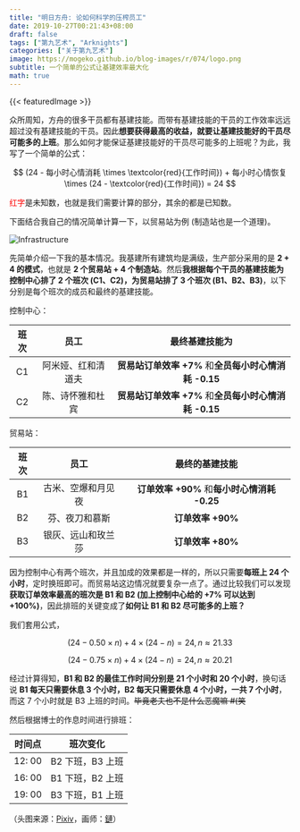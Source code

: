 ```yaml
---
title: "明日方舟: 论如何科学的压榨员工"
date: 2019-10-27T00:21:43+08:00
draft: false
tags: ["第九艺术", "Arknights"]
categories: ["关于第九艺术"]
image: https://mogeko.github.io/blog-images/r/074/logo.png
subtitle: 一个简单的公式让基建效率最大化
math: true
---
```


{{< featuredImage >}}

<!-- 
![](https://mogeko.github.io/blog-images/r/074/)
{{< spoiler >}}{{< /spoiler >}}
&emsp;&emsp;
 -->

众所周知，方舟的很多干员都有基建技能。而带有基建技能的干员的工作效率远远超过没有基建技能的干员。因此**想要获得最高的收益，就要让基建技能好的干员尽可能多的上班**。那么如何才能保证基建技能好的干员尽可能多的上班呢？为此，我写了一个简单的公式：

$$ (24 - 每小时心情消耗 \times \textcolor{red}{工作时间}) + 每小时心情恢复 \times (24 - \textcolor{red}{工作时间}) = 24 $$

<span style="color: #FF0000">红字</span>是未知数，也就是我们需要计算的部分，其余的都是已知数。

下面结合我自己的情况简单计算一下，以贸易站为例 (制造站也是一个道理)。

![Infrastructure](https://mogeko.github.io/blog-images/r/074/infrastructure.png)

先简单介绍一下我的基本情况。我基建所有建筑均是满级，生产部分采用的是 **2 + 4 的模式**，也就是 **2 个贸易站 + 4 个制造站**。然后**我根据每个干员的基建技能为控制中心排了 2 个班次 (C1、C2)，为贸易站排了 3 个班次 (B1、B2、B3)**，以下分别是每个班次的成员和最终的基建技能。

控制中心：

| 班次 |        员工        |                    最终基建技能为                     |
| :--: | :----------------: | :---------------------------------------------------: |
|  C1  | 阿米娅、红和清道夫 | **贸易站订单效率 +7%** 和**全员每小时心情消耗 -0.15** |
|  C2  |  陈、诗怀雅和杜宾  | **贸易站订单效率 +7%** 和**全员每小时心情消耗 -0.15** |

贸易站：

| 班次 |        员工        |                最终的基建技能                |
| :--: | :----------------: | :------------------------------------------: |
|  B1  | 古米、空爆和月见夜 | **订单效率 +90%** 和**每小时心情消耗 -0.25** |
|  B2  |   芬、夜刀和慕斯   |              **订单效率 +90%**               |
|  B3  | 银灰、远山和玫兰莎 |              **订单效率 +80%**               |

因为控制中心有两个班次，并且加成的效果都是一样的，所以只需要**每班上 24 个小时**，定时换班即可。而贸易站这边情况就要复杂一点了。通过比较我们可以发现**获取订单效率最高的班次是 B1 和 B2 (加上控制中心给的 +7% 可以达到 +100%)**，因此排班的关键变成了**如何让 B1 和 B2 尽可能多的上班？**

我们套用公式，

$$ (24 - 0.50 \times n) + 4 \times (24 - n) = 24, n \approx 21.33 $$

$$ (24 - 0.75 \times n) + 4 \times (24 - n) = 24, n \approx 20.21 $$

经过计算得知，**B1 和 B2 的最佳工作时间分别是 21 个小时和 20 个小时**，换句话说 **B1 每天只需要休息 3 个小时，B2 每天只需要休息 4 个小时，一共 7 个小时**，而这 7 个小时就是 B3 上班的时间。~~毕竟老夫也不是什么恶魔嘛 #(笑~~

然后根据博士的作息时间进行排班：

| 时间点 |     班次变化     |
| :----: | :--------------: |
| 12: 00 | B2 下班，B3 上班 |
| 16: 00 | B1 下班，B2 上班 |
| 19: 00 | B3 下班，B1 上班 |

（头图来源：[Pixiv](https://www.pixiv.net/artworks/70514869)，画师：[鏈](https://www.pixiv.net/member.php?id=9221618)）

